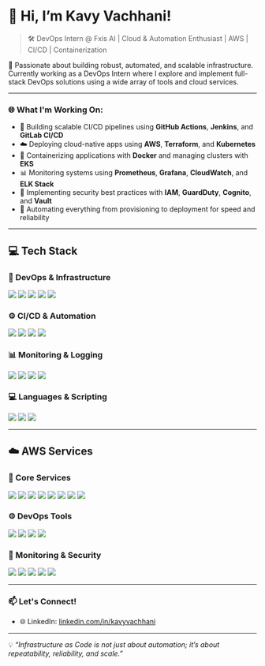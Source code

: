 # 👋 Hi, I’m Kavy Vachhani!

> 🛠 DevOps Intern @ Fxis AI | Cloud & Automation Enthusiast | AWS | CI/CD | Containerization

🚀 Passionate about building robust, automated, and scalable infrastructure. Currently working as a DevOps Intern where I explore and implement full-stack DevOps solutions using a wide array of tools and cloud services.

---

### 🌐 What I'm Working On:
- 🔧 Building scalable CI/CD pipelines using **GitHub Actions**, **Jenkins**, and **GitLab CI/CD**
- ☁️ Deploying cloud-native apps using **AWS**, **Terraform**, and **Kubernetes**
- 🐳 Containerizing applications with **Docker** and managing clusters with **EKS**
- 📊 Monitoring systems using **Prometheus**, **Grafana**, **CloudWatch**, and **ELK Stack**
- 🔐 Implementing security best practices with **IAM**, **GuardDuty**, **Cognito**, and **Vault**
- 🧩 Automating everything from provisioning to deployment for speed and reliability

---

## 💻 Tech Stack

### 🚀 DevOps & Infrastructure
<p>
  <img src="https://img.shields.io/badge/Terraform-%235835CC.svg?&style=for-the-badge&logo=terraform&logoColor=white"/>
  <img src="https://img.shields.io/badge/Ansible-%23EE0000.svg?&style=for-the-badge&logo=ansible&logoColor=white"/>
  <img src="https://img.shields.io/badge/Docker-%230db7ed.svg?&style=for-the-badge&logo=docker&logoColor=white"/>
  <img src="https://img.shields.io/badge/Kubernetes-%23326CE5.svg?&style=for-the-badge&logo=kubernetes&logoColor=white"/>
  <img src="https://img.shields.io/badge/Linux-%23FCC624.svg?&style=for-the-badge&logo=linux&logoColor=black"/>
</p>

### ⚙️ CI/CD & Automation
<p>
  <img src="https://img.shields.io/badge/GitHub%20Actions-%232c3e50.svg?&style=for-the-badge&logo=github-actions&logoColor=white"/>
  <img src="https://img.shields.io/badge/Jenkins-%23D24939.svg?&style=for-the-badge&logo=jenkins&logoColor=white"/>
  <img src="https://img.shields.io/badge/GitLab%20CI-%23FC6D26.svg?&style=for-the-badge&logo=gitlab&logoColor=white"/>
  <img src="https://img.shields.io/badge/Nexus-%23000000.svg?&style=for-the-badge&logo=sonatype&logoColor=white"/>
</p>

### 📊 Monitoring & Logging
<p>
  <img src="https://img.shields.io/badge/Prometheus-%23E6522C.svg?&style=for-the-badge&logo=prometheus&logoColor=white"/>
  <img src="https://img.shields.io/badge/Grafana-%23F46800.svg?&style=for-the-badge&logo=grafana&logoColor=white"/>
  <img src="https://img.shields.io/badge/ELK%20Stack-%23000000.svg?&style=for-the-badge&logo=elastic&logoColor=white"/>
  <img src="https://img.shields.io/badge/Datadog-%234C4CFF.svg?&style=for-the-badge&logo=datadog&logoColor=white"/>
</p>

### 💻 Languages & Scripting
<p>
  <img src="https://img.shields.io/badge/Bash-%234EAA25.svg?&style=for-the-badge&logo=gnubash&logoColor=white"/>
  <img src="https://img.shields.io/badge/Python-%233776AB.svg?&style=for-the-badge&logo=python&logoColor=white"/>
  <img src="https://img.shields.io/badge/Node.js-%2343853D.svg?&style=for-the-badge&logo=node.js&logoColor=white"/>
</p>

---

## ☁️ AWS Services

### 🧩 Core Services
<p>
  <img src="https://img.shields.io/badge/AWS-EC2-%23FF9900.svg?&style=for-the-badge&logo=amazon-aws&logoColor=white"/>
  <img src="https://img.shields.io/badge/AWS-S3-%23FF9900.svg?&style=for-the-badge&logo=amazon-s3&logoColor=white"/>
  <img src="https://img.shields.io/badge/AWS-Lambda-%23FF9900.svg?&style=for-the-badge&logo=aws-lambda&logoColor=white"/>
  <img src="https://img.shields.io/badge/AWS-RDS-%23282A2D.svg?&style=for-the-badge&logo=amazon-rds&logoColor=white"/>
  <img src="https://img.shields.io/badge/AWS-DynamoDB-%230A1F22.svg?&style=for-the-badge&logo=amazon-dynamodb&logoColor=white"/>
  <img src="https://img.shields.io/badge/AWS-VPC-%230073B3.svg?&style=for-the-badge&logo=amazon-aws&logoColor=white"/>
  <img src="https://img.shields.io/badge/AWS-Route%2053-%230066CC.svg?&style=for-the-badge&logo=amazon-aws&logoColor=white"/>
  <img src="https://img.shields.io/badge/AWS-CloudFront-%23E47F1E.svg?&style=for-the-badge&logo=amazon-cloudfront&logoColor=white"/>
</p>

### ⚙️ DevOps Tools
<p>
  <img src="https://img.shields.io/badge/AWS-CodePipeline-%2341B883.svg?&style=for-the-badge&logo=aws-codepipeline&logoColor=white"/>
  <img src="https://img.shields.io/badge/AWS-CodeBuild-%232DC0E8.svg?&style=for-the-badge&logo=aws-codebuild&logoColor=white"/>
  <img src="https://img.shields.io/badge/AWS-CodeDeploy-%23F8991D.svg?&style=for-the-badge&logo=amazon-aws&logoColor=white"/>
  <img src="https://img.shields.io/badge/AWS-CloudFormation-%23F38B00.svg?&style=for-the-badge&logo=aws-cloudformation&logoColor=white"/>
</p>

### 🔐 Monitoring & Security
<p>
  <img src="https://img.shields.io/badge/AWS-CloudWatch-%23285EAC.svg?&style=for-the-badge&logo=amazon-cloudwatch&logoColor=white"/>
  <img src="https://img.shields.io/badge/AWS-CloudTrail-%2321241F.svg?&style=for-the-badge&logo=amazon-aws&logoColor=white"/>
  <img src="https://img.shields.io/badge/AWS-IAM-%23005694.svg?&style=for-the-badge&logo=amazon-iam&logoColor=white"/>
  <img src="https://img.shields.io/badge/AWS-Cognito-%23ED3E81.svg?&style=for-the-badge&logo=amazon-cognito&logoColor=white"/>
  <img src="https://img.shields.io/badge/AWS-GuardDuty-%23125A8D.svg?&style=for-the-badge&logo=amazon-guardduty&logoColor=white"/>
</p>

---

### 📫 Let's Connect!
- 🌐 LinkedIn: [linkedin.com/in/kavyvachhani](https://linkedin.com/in/kavyvachhani)

---

💡 _“Infrastructure as Code is not just about automation; it’s about repeatability, reliability, and scale.”_
